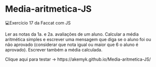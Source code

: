 # Media-aritmetica-JS
💻Exercício 17 da Faccat com JS
<p>Ler as notas da 1a. e 2a. avaliações de um aluno. Calcular a média aritmética simples e escrever
uma mensagem que diga se o aluno foi ou não aprovado (considerar que nota igual ou maior que 6 o
aluno é aprovado). Escrever também a média calculada.</p> 
<p>Clique aqui para testar -> https://akemyk.github.io/Media-aritmetica-JS/ </p>

